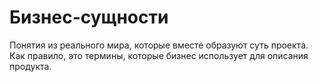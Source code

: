 # Бизнес-сущности   

Понятия из реального мира, которые вместе образуют суть проекта. Как правило, это термины, которые бизнес использует для описания продукта.
